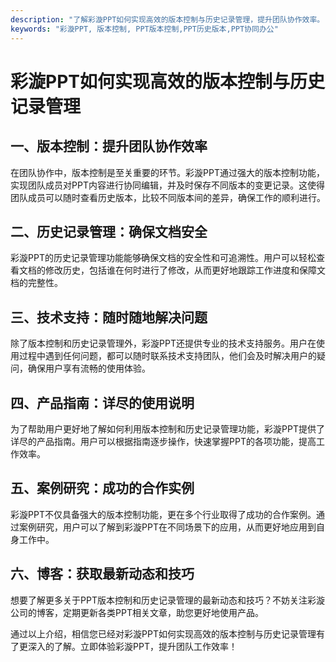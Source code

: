 ```yaml
---
description: "了解彩漩PPT如何实现高效的版本控制与历史记录管理，提升团队协作效率。"
keywords: "彩漩PPT, 版本控制, PPT版本控制,PPT历史版本,PPT协同办公"
---
```

# 彩漩PPT如何实现高效的版本控制与历史记录管理

## 一、版本控制：提升团队协作效率

在团队协作中，版本控制是至关重要的环节。彩漩PPT通过强大的版本控制功能，实现团队成员对PPT内容进行协同编辑，并及时保存不同版本的变更记录。这使得团队成员可以随时查看历史版本，比较不同版本间的差异，确保工作的顺利进行。

## 二、历史记录管理：确保文档安全

彩漩PPT的历史记录管理功能能够确保文档的安全性和可追溯性。用户可以轻松查看文档的修改历史，包括谁在何时进行了修改，从而更好地跟踪工作进度和保障文档的完整性。

## 三、技术支持：随时随地解决问题

除了版本控制和历史记录管理外，彩漩PPT还提供专业的技术支持服务。用户在使用过程中遇到任何问题，都可以随时联系技术支持团队，他们会及时解决用户的疑问，确保用户享有流畅的使用体验。

## 四、产品指南：详尽的使用说明

为了帮助用户更好地了解如何利用版本控制和历史记录管理功能，彩漩PPT提供了详尽的产品指南。用户可以根据指南逐步操作，快速掌握PPT的各项功能，提高工作效率。

## 五、案例研究：成功的合作实例

彩漩PPT不仅具备强大的版本控制功能，更在多个行业取得了成功的合作案例。通过案例研究，用户可以了解到彩漩PPT在不同场景下的应用，从而更好地应用到自身工作中。

## 六、博客：获取最新动态和技巧

想要了解更多关于PPT版本控制和历史记录管理的最新动态和技巧？不妨关注彩漩公司的博客，定期更新各类PPT相关文章，助您更好地使用产品。

通过以上介绍，相信您已经对彩漩PPT如何实现高效的版本控制与历史记录管理有了更深入的了解。立即体验彩漩PPT，提升团队工作效率！
